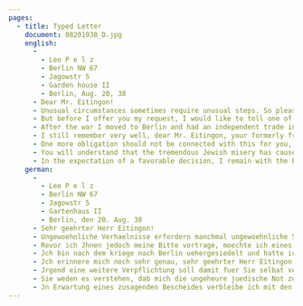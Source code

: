 ```yaml
---
pages:
  - title: Typed Letter
    document: 08201938_D.jpg
    english:
      - 
        - Leo P e l z
        - Berlin NW 67
        - Jagowstr 5
        - Garden house II
        - Berlin, Aug. 20, 38
      - Dear Mr. Eitingon!
      - Unusual circumstances sometimes require unusual steps. So please excuse me in advance if I come to you with a rude request.
      - But before I offer you my request, I would like to tell one of you briefly how I know you. I am the former soldier of a Leipzig regiment whose acquaintance made you at the end of 1918 at a newspaper in Kiev. In the course of this fleeting process, I was cast in my house a few times and kept the accompanying business card from that time on.
      - After the war I moved to Berlin and had an independent trade in textiles. By legal measures, I lose my existence on September 30, and see myself confirmed, since earning a living in Germany has become impossible for me to emigrate.
      - I still remember very well, dear Mr. Eitingon, your formerly friendship-like disposition for me in a very difficult time and ask you not to refuse me even this time your help, if I ask you, by the position of an affidavits entry to United States.
      - One more obligation should not be connected with this for you, of course, because I am firmly convinced that I will find work quickly.
      - You will understand that the tremendous Jewish misery has caused me to write this extraordinary letter, and I would be indebted to you, if you would comply with my request.
      - In the expectation of a favorable decision, I remain with the best people.
    german:
      - 
        - Leo P e l z
        - Berlin NW 67
        - Jagowstr 5
        - Gartenhaus II
        - Berlin, den 20. Aug. 38
      - Sehr geehrter Herr Eitingon!
      - Ungewoehnliche Verhaelnisse erfordern manchmal ungewoehnliche Schritte. Joh bitte also schon im Voraus um Entschuldigung, wennich mit einer groben Bitte zu Jhnen komme.
      - Revor ich Jhnen jedoch meine Bitte vortrage, moechte ich eines Jhnen kurz sagen, woher ich Sie kenne. Jch bin der ehemalige Soldat eines Leipziger Reegiments, dessen Bekannatshaft Sie Ende 1918 an einem Zeitungsstan in Kiew machten. Jm Anschlub an dises fluechtige Begenung war ich dann einige Male Cast in Jhrem Hause und habe mir aus dieser Zeit noch die beifolgende Visitenkarte aufbewahrt.
      - Jch bin nach dem kriege nach Berlin uehergesiedelt und hatte ich einen selbstaendigen Handel inTextilwaren. Durch gesetzliche Mabnaahmen verliere ich am 30, Sept. meine Existenz und sehe mich genoetigt, da eine Verdienstmoeglichkeit in Deutschland fuer mich zur Unmoeglichkeit gewordenist, auszuwandern.
      - Jch erinnere mich noch sehr genau, sehr geehrter Herr Eitingon, Jhrer damaligen ueberaus freundschaftlivhen Gesinnung fuer michin einer sehr schweren Zeit und bitte Sie, mir auch diesmal nicht Jhre Hilfe zu versagen,  wenn ich Sie bitte,  mir durch die Stellung eines affidavits die Einreise nach U S A zu ermoeglichen.
      - Jrgend eine weitere Verpflichtung soll damit fuer Sie selbat verstaendlich nicht verbunden sein, denn ich bin fest davon ueberzeug t, dab ich schnell Arbeit finden werde.
      - Sie weden es verstehen, dab mich die ungeheure juedische Not zu diesem aubergewoehnlichen Brief veranlabt, und ich waere Jhnen zu unendlichem Dank verpflichtet, wenn Sie meiner Bitte entsprechen wuerden.
      - Jn Erwartung eines zusagenden Bescheides verbleibe ich mit den besten Grueben Jhr.
---
```

  